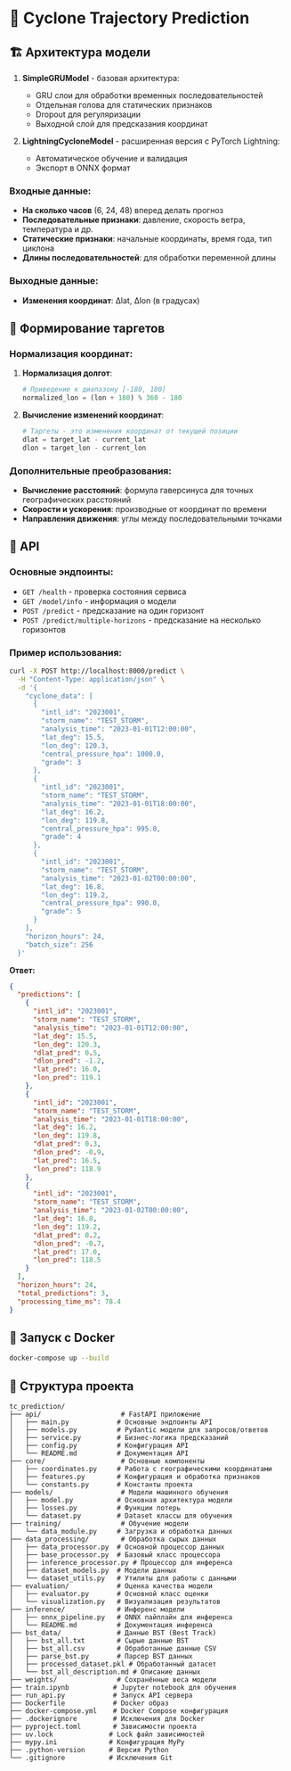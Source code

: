 # 🌊 Cyclone Trajectory Prediction

## 🏗️ Архитектура модели


1. **SimpleGRUModel** - базовая архитектура:
   - GRU слои для обработки временных последовательностей
   - Отдельная голова для статических признаков
   - Dropout для регуляризации
   - Выходной слой для предсказания координат

2. **LightningCycloneModel** - расширенная версия с PyTorch Lightning:
   - Автоматическое обучение и валидация
   - Экспорт в ONNX формат

### Входные данные:
- **На сколько часов** (6, 24, 48) вперед делать прогноз 
- **Последовательные признаки**: давление, скорость ветра, температура и др.
- **Статические признаки**: начальные координаты, время года, тип циклона
- **Длины последовательностей**: для обработки переменной длины

### Выходные данные:
- **Изменения координат**: Δlat, Δlon (в градусах)

## 🎯 Формирование таргетов

### Нормализация координат:

1. **Нормализация долгот**:
   ```python
   # Приведение к диапазону [-180, 180]
   normalized_lon = (lon + 180) % 360 - 180
   ```

2. **Вычисление изменений координат**:
   ```python
   # Таргеты - это изменения координат от текущей позиции
   dlat = target_lat - current_lat
   dlon = target_lon - current_lon
   ```


### Дополнительные преобразования:

- **Вычисление расстояний**: формула гаверсинуса для точных географических расстояний
- **Скорости и ускорения**: производные от координат по времени
- **Направления движения**: углы между последовательными точками

## 🚀 API

### Основные эндпоинты:

- `GET /health` - проверка состояния сервиса
- `GET /model/info` - информация о модели
- `POST /predict` - предсказание на один горизонт
- `POST /predict/multiple-horizons` - предсказание на несколько горизонтов

### Пример использования:

```bash
curl -X POST http://localhost:8000/predict \
  -H "Content-Type: application/json" \
  -d '{
    "cyclone_data": [
      {
        "intl_id": "2023001",
        "storm_name": "TEST_STORM",
        "analysis_time": "2023-01-01T12:00:00",
        "lat_deg": 15.5,
        "lon_deg": 120.3,
        "central_pressure_hpa": 1000.0,
        "grade": 3
      },
      {
        "intl_id": "2023001",
        "storm_name": "TEST_STORM",
        "analysis_time": "2023-01-01T18:00:00",
        "lat_deg": 16.2,
        "lon_deg": 119.8,
        "central_pressure_hpa": 995.0,
        "grade": 4
      },
      {
        "intl_id": "2023001",
        "storm_name": "TEST_STORM",
        "analysis_time": "2023-01-02T00:00:00",
        "lat_deg": 16.8,
        "lon_deg": 119.2,
        "central_pressure_hpa": 990.0,
        "grade": 5
      }
    ],
    "horizon_hours": 24,
    "batch_size": 256
  }'
```

**Ответ:**
```json
{
  "predictions": [
    {
      "intl_id": "2023001",
      "storm_name": "TEST_STORM",
      "analysis_time": "2023-01-01T12:00:00",
      "lat_deg": 15.5,
      "lon_deg": 120.3,
      "dlat_pred": 0.5,
      "dlon_pred": -1.2,
      "lat_pred": 16.0,
      "lon_pred": 119.1
    },
    {
      "intl_id": "2023001",
      "storm_name": "TEST_STORM",
      "analysis_time": "2023-01-01T18:00:00",
      "lat_deg": 16.2,
      "lon_deg": 119.8,
      "dlat_pred": 0.3,
      "dlon_pred": -0.9,
      "lat_pred": 16.5,
      "lon_pred": 118.9
    },
    {
      "intl_id": "2023001",
      "storm_name": "TEST_STORM",
      "analysis_time": "2023-01-02T00:00:00",
      "lat_deg": 16.8,
      "lon_deg": 119.2,
      "dlat_pred": 0.2,
      "dlon_pred": -0.7,
      "lat_pred": 17.0,
      "lon_pred": 118.5
    }
  ],
  "horizon_hours": 24,
  "total_predictions": 3,
  "processing_time_ms": 78.4
}
```

## 🐳 Запуск с Docker

```bash
docker-compose up --build
```


## 📁 Структура проекта

```
tc_prediction/
├── api/                    # FastAPI приложение
│   ├── main.py            # Основные эндпоинты API
│   ├── models.py          # Pydantic модели для запросов/ответов
│   ├── service.py         # Бизнес-логика предсказаний
│   ├── config.py          # Конфигурация API
│   └── README.md          # Документация API
├── core/                   # Основные компоненты
│   ├── coordinates.py     # Работа с географическими координатами
│   ├── features.py        # Конфигурация и обработка признаков
│   └── constants.py       # Константы проекта
├── models/                 # Модели машинного обучения
│   ├── model.py           # Основная архитектура модели
│   ├── losses.py          # Функции потерь
│   └── dataset.py         # Dataset классы для обучения
├── training/               # Обучение модели
│   └── data_module.py     # Загрузка и обработка данных
├── data_processing/        # Обработка сырых данных
│   ├── data_processor.py  # Основной процессор данных
│   ├── base_processor.py  # Базовый класс процессора
│   ├── inference_processor.py # Процессор для инференса
│   ├── dataset_models.py  # Модели данных
│   └── dataset_utils.py   # Утилиты для работы с данными
├── evaluation/            # Оценка качества модели
│   ├── evaluator.py       # Основной класс оценки
│   └── visualization.py   # Визуализация результатов
├── inference/             # Инференс модели
│   ├── onnx_pipeline.py   # ONNX пайплайн для инференса
│   └── README.md          # Документация инференса
├── bst_data/              # Данные BST (Best Track)
│   ├── bst_all.txt        # Сырые данные BST
│   ├── bst_all.csv        # Обработанные данные CSV
│   ├── parse_bst.py       # Парсер BST данных
│   ├── processed_dataset.pkl # Обработанный датасет
│   └── bst_all_description.md # Описание данных
├── weights/               # Сохранённые веса модели
├── train.ipynb           # Jupyter notebook для обучения
├── run_api.py            # Запуск API сервера
├── Dockerfile            # Docker образ
├── docker-compose.yml    # Docker Compose конфигурация
├── .dockerignore         # Исключения для Docker
├── pyproject.toml        # Зависимости проекта
├── uv.lock              # Lock файл зависимостей
├── mypy.ini             # Конфигурация MyPy
├── .python-version      # Версия Python
└── .gitignore           # Исключения Git
```